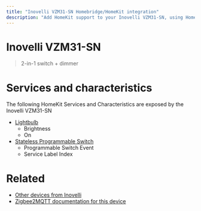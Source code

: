 ```yaml
---
title: "Inovelli VZM31-SN Homebridge/HomeKit integration"
description: "Add HomeKit support to your Inovelli VZM31-SN, using Homebridge, Zigbee2MQTT and homebridge-z2m."
---
```

<!---
This file has been GENERATED using src/docgen/docgen.ts
DO NOT EDIT THIS FILE MANUALLY!
-->
# Inovelli VZM31-SN
> 2-in-1 switch + dimmer


# Services and characteristics
The following HomeKit Services and Characteristics are exposed by
the Inovelli VZM31-SN

* [Lightbulb](../../light.md)
  * Brightness
  * On
* [Stateless Programmable Switch](../../action.md)
  * Programmable Switch Event
  * Service Label Index


# Related
* [Other devices from Inovelli](../index.md#inovelli)
* [Zigbee2MQTT documentation for this device](https://www.zigbee2mqtt.io/devices/VZM31-SN.html)